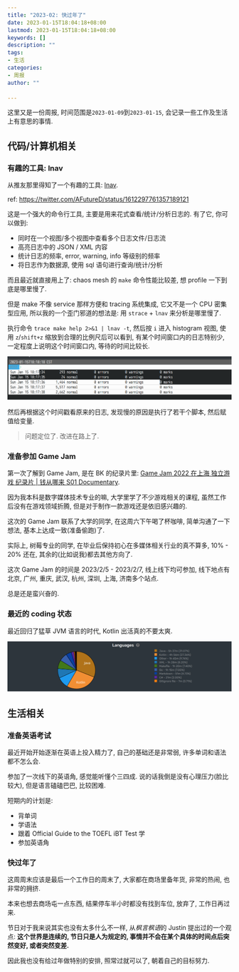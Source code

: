 ```yaml
---
title: "2023-02: 快过年了"
date: 2023-01-15T18:04:18+08:00
lastmod: 2023-01-15T18:04:18+08:00
keywords: []
description: ""
tags:
- 生活
categories:
- 周报
author: ""

---
```


这里又是一份周报, 时间范围是`2023-01-09`到`2023-01-15`, 会记录一些工作及生活上有意思的事情.

## 代码/计算机相关

### 有趣的工具: lnav

从推友那里得知了一个有趣的工具: [lnav](https://github.com/tstack/lnav).

ref: <https://twitter.com/AFutureD/status/1612297761357189121>

这是一个强大的命令行工具, 主要是用来花式查看/统计/分析日志的. 有了它, 你可以做到:

- 同时在一个视图/多个视图中查看多个日志文件/日志流
- 高亮日志中的 JSON / XML 内容
- 统计日志的频率, error, warning, info 等级别的频率
- 将日志作为数据源, 使用 sql 语句进行查询/统计/分析

而且最近就直接用上了: chaos mesh 的 `make` 命令性能比较差, 想 profile 一下到底是哪里慢了.

但是 make 不像 service 那样方便和 tracing 系统集成, 它又不是一个 CPU 密集型应用, 所以我的一个歪门邪道的想法是: 用 `strace` + `lnav` 来分析是哪里慢了.

执行命令 `trace make help 2>&1 | lnav -t`, 然后按 `i` 进入 histogram 视图, 使用 `z`/`shift+z` 缩放到合理的比例尺后可以看到, 有某个时间窗口内的日志特别少, 一定程度上说明这个时间窗口内, 等待的时间比较长.

![lnav histogram / timeline view](2023-01-15-18-18-31.png)

然后再根据这个时间戳看原来的日志, 发现慢的原因是执行了若干个脚本, 然后赋值给变量.

> 问题定位了. 改进在路上了.

### 准备参加 Game Jam

第一次了解到 Game Jam, 是在 BK 的纪录片里: [Game Jam 2022 在上海 独立游戏 纪录片 | 钱从哪来 S01 Documentary](https://www.youtube.com/watch?v=ygWbvkzqTKU).

因为我本科是数字媒体技术专业的嘛, 大学里学了不少游戏相关的课程, 虽然工作后没有在游戏领域折腾, 但是对于制作一款游戏还是依旧感兴趣的.

这次的 Game Jam 联系了大学的同学, 在这周六下午喝了杯咖啡, 简单沟通了一下想法, 基本上达成一致(准备偷跑)了.

实际上, 树莓专业的同学, 在毕业后保持初心在多媒体相关行业的真不算多, 10% - 20% 还在, 其余的(比如说我)都去其他方向了.

这次 Game Jam 的时间是 2023/2/5 - 2023/2/7, 线上线下均可参加, 线下地点有北京, 广州, 重庆, 武汉, 杭州, 深圳, 上海, 济南多个站点.

总是还是蛮兴奋的.

### 最近的 coding 状态

最近回归了猛草 JVM 语言的时代, Kotlin 出活真的不要太爽.

![Wakatime](2023-01-15-18-28-04.png)

## 生活相关

### 准备英语考试

最近开始开始逐渐在英语上投入精力了, 自己的基础还是非常弱, 许多单词和语法都不怎么会.

参加了一次线下的英语角, 感觉能听懂个三四成. 说的话我倒是没有心理压力(脸比较大), 但是语言磕磕巴巴, 比较困难.

短期内的计划是:

- 背单词
- 学语法
- 跟着 Official Guide to the TOEFL iBT Test 学
- 参加英语角

### 快过年了

这周周末应该是最后一个工作日的周末了, 大家都在商场里备年货, 非常的热闹, 也非常的拥挤.

本来也想去商场屯一点东西, 结果停车半小时都没有找到车位, 放弃了, 工作日再过来.

节日对于我来说其实也没有太多什么不一样, 从*枫言枫语*的 Justin 提出过的一个观点: **这个世界是连续的, 节日只是人为规定的, 事情并不会在某个具体的时间点后突然变好, 或者突然变差.**

因此我也没有给过年做特别的安排, 照常过就可以了, 朝着自己的目标努力.
